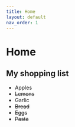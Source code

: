 ```yaml
---
title: Home 
layout: default
nav_order: 1
---
```


# Home

## My shopping list

- Apples
- ~~Lemons~~
- Garlic
- ~~Bread~~
- ~~Eggs~~
- ~~Pasta~~
